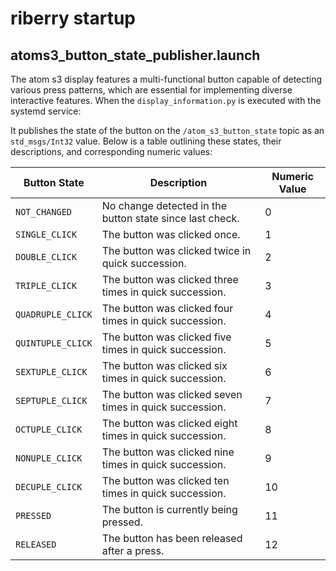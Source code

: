 # riberry startup

## atoms3_button_state_publisher.launch

The atom s3 display features a multi-functional button capable of detecting various press patterns, which are essential for implementing diverse interactive features. When the `display_information.py` is executed with the systemd service:

It publishes the state of the button on the `/atom_s3_button_state` topic as an `std_msgs/Int32` value.
Below is a table outlining these states, their descriptions, and corresponding numeric values:

| Button State      | Description                                             | Numeric Value |
|-------------------|---------------------------------------------------------|---------------|
| `NOT_CHANGED`     | No change detected in the button state since last check.| 0             |
| `SINGLE_CLICK`    | The button was clicked once.                            | 1             |
| `DOUBLE_CLICK`    | The button was clicked twice in quick succession.       | 2             |
| `TRIPLE_CLICK`    | The button was clicked three times in quick succession. | 3             |
| `QUADRUPLE_CLICK` | The button was clicked four times in quick succession.  | 4             |
| `QUINTUPLE_CLICK` | The button was clicked five times in quick succession.  | 5             |
| `SEXTUPLE_CLICK`  | The button was clicked six times in quick succession.   | 6             |
| `SEPTUPLE_CLICK`  | The button was clicked seven times in quick succession. | 7             |
| `OCTUPLE_CLICK`   | The button was clicked eight times in quick succession. | 8             |
| `NONUPLE_CLICK`   | The button was clicked nine times in quick succession.  | 9             |
| `DECUPLE_CLICK`   | The button was clicked ten times in quick succession.   | 10            |
| `PRESSED`         | The button is currently being pressed.                  | 11            |
| `RELEASED`        | The button has been released after a press.             | 12            |
